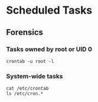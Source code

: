# Scheduled Tasks

## Forensics

### Tasks owned by root or UID 0

`crontab -u root -l`

### System-wide tasks

```
cat /etc/crontab
ls /etc/cron.*
```
